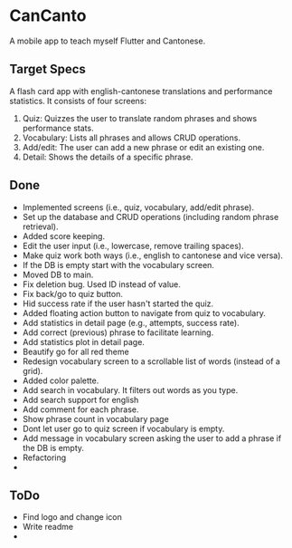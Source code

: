 # CanCanto
A mobile app to teach myself Flutter and Cantonese.

## Target Specs
A flash card app with english-cantonese translations and performance statistics. 
It consists of four screens: 
1) Quiz: Quizzes the user to translate random phrases and shows performance stats.
2) Vocabulary: Lists all phrases and allows CRUD operations.
3) Add/edit: The user can add a new phrase or edit an existing one.
4) Detail: Shows the details of a specific phrase.

## Done
- Implemented screens (i.e., quiz, vocabulary, add/edit phrase).
- Set up the database and CRUD operations (including random phrase retrieval).
- Added score keeping.
- Edit the user input (i.e., lowercase, remove trailing spaces).
- Make quiz work both ways (i.e., english to cantonese and vice versa).
- If the DB is empty start with the vocabulary screen.
- Moved DB to main.
- Fix deletion bug. Used ID instead of value.
- Fix back/go to quiz button.
- Hid success rate if the user hasn't started the quiz.
- Added floating action button to navigate from quiz to vocabulary.
- Add statistics in detail page (e.g., attempts, success rate).
- Add correct (previous) phrase to facilitate learning.
- Add statistics plot in detail page.
- Beautify go for all red theme
- Redesign vocabulary screen to a scrollable list of words (instead of a grid).
- Added color palette.
- Add search in vocabulary. It filters out words as you type.
- Add search support for english
- Add comment for each phrase.
- Show phrase count in vocabulary page
- Dont let user go to quiz screen if vocabulary is empty.
- Add message in vocabulary screen asking the user to add a phrase if the DB is empty.
- Refactoring
- 
## ToDo
- Find logo and change icon
- Write readme
- 


